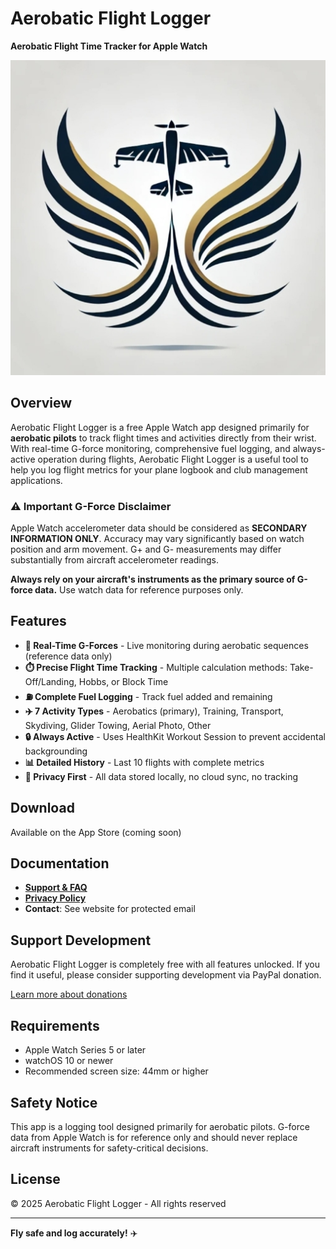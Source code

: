 # Aerobatic Flight Logger

**Aerobatic Flight Time Tracker for Apple Watch**

![Aerobatic Flight Logger](app-icon.png)

## Overview

Aerobatic Flight Logger is a free Apple Watch app designed primarily for **aerobatic pilots** to track flight times and activities directly from their wrist. With real-time G-force monitoring, comprehensive fuel logging, and always-active operation during flights, Aerobatic Flight Logger is a useful tool to help you log flight metrics for your plane logbook and club management applications.

### ⚠️ Important G-Force Disclaimer

Apple Watch accelerometer data should be considered as **SECONDARY INFORMATION ONLY**. Accuracy may vary significantly based on watch position and arm movement. G+ and G- measurements may differ substantially from aircraft accelerometer readings.

**Always rely on your aircraft's instruments as the primary source of G-force data.** Use watch data for reference purposes only.

## Features

- **🎯 Real-Time G-Forces** - Live monitoring during aerobatic sequences (reference data only)
- **⏱️ Precise Flight Time Tracking** - Multiple calculation methods: Take-Off/Landing, Hobbs, or Block Time
- **⛽ Complete Fuel Logging** - Track fuel added and remaining
- **✈️ 7 Activity Types** - Aerobatics (primary), Training, Transport, Skydiving, Glider Towing, Aerial Photo, Other
- **🔒 Always Active** - Uses HealthKit Workout Session to prevent accidental backgrounding
- **📊 Detailed History** - Last 10 flights with complete metrics
- **🔐 Privacy First** - All data stored locally, no cloud sync, no tracking

## Download

Available on the App Store (coming soon)

## Documentation

- **[Support & FAQ](https://pierredmfly.github.io/support.html)**
- **[Privacy Policy](https://pierredmfly.github.io/privacy.html)**
- **Contact**: See website for protected email

## Support Development

Aerobatic Flight Logger is completely free with all features unlocked. If you find it useful, please consider supporting development via PayPal donation.

[Learn more about donations](https://pierredmfly.github.io/donate.html)

## Requirements

- Apple Watch Series 5 or later
- watchOS 10 or newer
- Recommended screen size: 44mm or higher

## Safety Notice

This app is a logging tool designed primarily for aerobatic pilots. G-force data from Apple Watch is for reference only and should never replace aircraft instruments for safety-critical decisions.

## License

© 2025 Aerobatic Flight Logger - All rights reserved

---

**Fly safe and log accurately!** ✈️
